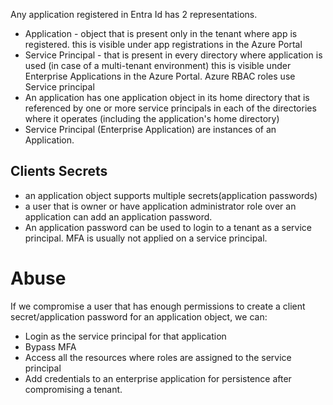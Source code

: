 Any application registered in Entra Id has 2 representations.
- Application - object that is present only in the tenant where app is registered. this is visible under app registrations in the Azure Portal
- Service Principal - that is present in every directory where application is used (in case of a multi-tenant environment) this is visible under Enterprise Applications in the Azure Portal. Azure RBAC roles use Service principal
- An application has one application object in its home directory that is referenced by one or more service principals in each of the directories where it operates (including the application's home directory)
- Service Principal (Enterprise Application) are instances of an Application. 

## Clients Secrets
- an application object supports multiple secrets(application passwords)
- a user that is owner or have application administrator role over an application can add an application password. 
- An application password can be used to login to a tenant as a service principal. MFA is usually not applied on a service principal.

# Abuse
If we compromise a user that has enough permissions to create a client secret/application password for an application object, we can:
- Login as the service principal for that application 
- Bypass MFA
- Access all the resources where roles are assigned to the service principal 
- Add credentials to an enterprise application for persistence after compromising a tenant. 
  